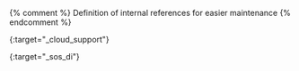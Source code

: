 {% comment %}
Definition of internal references for easier maintenance
{% endcomment %}

[AccesSFS]: /DocsDonnees/AccesSFS.html

[CloudSupport]: https://cloud-support.lal.in2p3.fr
{:target="_cloud_support"}

[SOS-DI]: http://sos.di.u-psud.fr/
{:target="_sos_di"}

[ServCloud]: /services/cloud.html
[ServDonnees]: /services/donnees.html
[ServHebergement]: /services/hebergement.html
[ServLogiciels]: /services/logiciels.html
[ServSpark]: /services/spark.html
